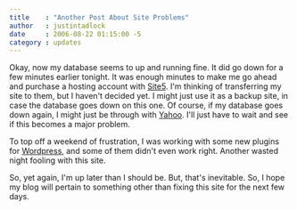 ```yaml
---
title    : "Another Post About Site Problems"
author   : justintadlock
date     : 2006-08-22 01:15:00 -5
category : updates
---
```


Okay, now my database seems to up and running fine.  It did go down for a few minutes earlier tonight.  It was enough minutes to make me go ahead and purchase a hosting account with <a href="http://www.site5.com" title="Site5's Website" rel="external"> Site5</a>.  I'm thinking of transferring my site to them, but I haven't decided yet.  I might just use it as a backup site, in case the database goes down on this one.  Of course, if my database goes down again, I might just be through with <a href="http://webhosting.yahoo.com" title="Yahoo Webhosting" rel="external"> Yahoo</a>.  I'll just have to wait and see if this becomes a major problem.

To top off a weekend of frustration, I was working with some new plugins for <a href="http://www.wordpress.org" title="Wordpress's Website" rel="external"> Wordpress</a>, and some of them didn't even work right.  Another wasted night fooling with this site.

So, yet again, I'm up later than I should be.  But, that's inevitable.  So, I hope my blog will pertain to something other than fixing this site for the next few days.
